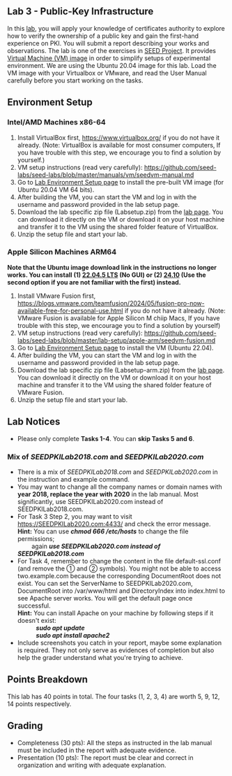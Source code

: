 ## Lab 3 - Public-Key Infrastructure
In this [lab](https://seedsecuritylabs.org/Labs_16.04/PDF/Crypto_PKI.pdf), you will apply your knowledge of certificates authority to explore how to verify the ownership of a public key and gain the first-hand experience on PKI. You will submit a report describing your works and observations. The lab is one of the exercises in [SEED Project](https://seedsecuritylabs.org/index.html). It provides [Virtual Machine (VM) image](https://seedsecuritylabs.org/labsetup.html) in order to simplify setups of experimental environment. We are using the Ubuntu 20.04 image for this lab. Load the VM image with your Virtualbox or VMware, and read the User Manual carefully before you start working on the tasks.

## Environment Setup

### Intel/AMD Machines x86-64

1. Install VirtualBox first, https://www.virtualbox.org/ if you do not have it already. (Note: VirtualBox is available for most consumer computers, If you have trouble with this step, we encourage you to find a solution by yourself.)
2. VM setup instructions (read very carefully): https://github.com/seed-labs/seed-labs/blob/master/manuals/vm/seedvm-manual.md
3. Go to [Lab Environment Setup page](https://seedsecuritylabs.org/labsetup.html) to install the pre-built VM image (for Ubuntu 20.04 VM 64 bits).
4. After building the VM, you can start the VM and log in with the username and password provided in the lab setup page.
5. Download the lab specific zip file (Labsetup.zip) from the [lab page](https://seedsecuritylabs.org/Labs_20.04/Web/Web_XSS_Elgg/). You can download it directly on the VM or download it on your host machine and transfer it to the VM using the shared folder feature of VirtualBox.
6. Unzip the setup file and start your lab.

### Apple Silicon Machines ARM64
**Note that the Ubuntu image download link in the instructions no longer works. You can install (1) [22.04.5 LTS](https://cdimage.ubuntu.com/releases/jammy/release/) (No GUI) or (2) [24.10](https://cdimage.ubuntu.com/daily-live/current/) (Use the second option if you are not familiar with the first) instead.**
1. Install VMware Fusion first, https://blogs.vmware.com/teamfusion/2024/05/fusion-pro-now-available-free-for-personal-use.html if you do not have it already. (Note: VMware Fusion is available for Apple Silicon M chiip Macs, If you have trouble with this step, we encourage you to find a solution by yourself)
2. VM setup instructions (read very carefully): https://github.com/seed-labs/seed-labs/blob/master/lab-setup/apple-arm/seedvm-fusion.md
3. Go to [Lab Environment Setup page](https://seedsecuritylabs.org/labsetup.html) to install the VM (Ubuntu 22.04).
4. After building the VM, you can start the VM and log in with the username and password provided in the lab setup page.
5. Download the lab specific zip file (Labsetup-arm.zip) from the [lab page](https://seedsecuritylabs.org/Labs_20.04/Web/Web_XSS_Elgg/). You can download it directly on the VM or download it on your host machine and transfer it to the VM using the shared folder feature of VMware Fusion.
6. Unzip the setup file and start your lab.


## Lab Notices
* Please only complete **Tasks 1-4**. You can **skip Tasks 5 and 6**.
### Mix of _SEEDPKILab2018.com_ and _SEEDPKILab2020.com_
* There is a mix of _SEEDPKILab2018.com_ and _SEEDPKILab2020.com_ in the instruction and example command.
* You may want to change all the company names or domain names with **year 2018, replace the year with 2020** in the lab manual. Most significantly, use SEEDPKILab2020.com instead of SEEDPKILab2018.com.
* For Task 3 Step 2, you may want to visit https://SEEDPKILab2020.com:4433/ and check the error message.
<br>**Hint:** You can use ***chmod 666 /etc/hosts*** to change the file permissions; 
<br>&emsp;&emsp; again ***use SEEDPKILab2020.com instead of SEEDPKILab2018.com***
* For Task 4, remember to change the content in the file default-ssl.conf (and remove the ➀ and ➁ symbols). You might not be able to access two.example.com because the corresponding DocumentRoot does not exist. You can set the ServerName to SEEDPKILab2020.com, DocumentRoot into /var/www/html and DirectoryIndex into index.html to see Apache server works. You will get the default page once successful.
<br> **Hint:** You can install Apache on your machine by following steps if it doesn't exist:
<br>&emsp;&emsp;&emsp;***sudo apt update***
<br>&emsp;&emsp;&emsp;***sudo apt install apache2***
* Include screenshots you catch in your report, maybe some explanation is required. They not only serve as evidences of completion but also help the grader understand what you're trying to achieve.

## Points Breakdown
This lab has 40 points in total. The four tasks (1, 2, 3, 4) are worth 5, 9, 12, 14 points respectively.

## Grading
* Completeness (30 pts): All the steps as instructed in the lab manual must be included in the report with adequate evidence.
* Presentation (10 pts): The report must be clear and correct in organization and writing with adequate explanation.

